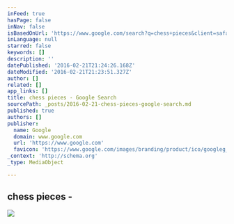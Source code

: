 ```yaml
---
inFeed: true
hasPage: false
inNav: false
isBasedOnUrl: 'https://www.google.com/search?q=chess+pieces&client=safari&hl=en-us&prmd=isavn&source=lnms&tbm=isch&sa=X&ved=0ahUKEwiI37S0nYnLAhVDVh4KHbfwDeAQ_AUIBygB&biw=375&bih=559#imgrc=YnU-4BrM3xuYQM%3A'
inLanguage: null
starred: false
keywords: []
description: ''
datePublished: '2016-02-21T21:24:26.168Z'
dateModified: '2016-02-21T21:23:51.327Z'
author: []
related: []
app_links: []
title: chess pieces - Google Search
sourcePath: _posts/2016-02-21-chess-pieces-google-search.md
published: true
authors: []
publisher:
  name: Google
  domain: www.google.com
  url: 'https://www.google.com'
  favicon: 'https://www.google.com/images/branding/product/ico/googleg_lodp.ico'
_context: 'http://schema.org'
_type: MediaObject

---
```

<article style=""><h1>chess pieces -</h1><img src="https://s3-us-west-2.amazonaws.com/the-grid-img/p/611da9a874357851239b90752ef7a2e2f1344eed.jpg" /></article>